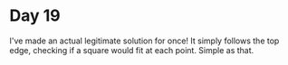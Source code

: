 # Day 19

I've made an actual legitimate solution for once! It simply follows the top edge, checking if a square would fit at each point. Simple as that.
